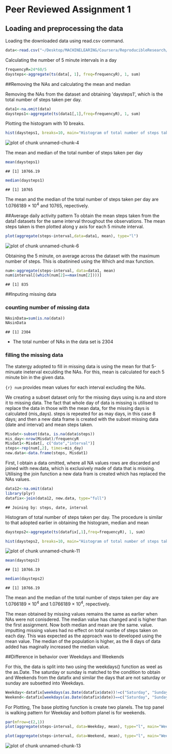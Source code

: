 
# Peer Reviewed Assignment 1 
## Loading and preprocessing the data 
Loading the downloaded data using read.csv command. 

```r
data<-read.csv("~/Desktop/MACHINELEARING/Coursera/ReproducibleResearch/activity.csv", header=TRUE)
```

Calculating the number of 5 minute intervals in a day 

```r
frequencyR=24*60/5
daysteps<-aggregate(ts(data[, 1], freq=frequencyR), 1, sum)
```
##Removing the NAs and calculating the mean and median

Removing the NAs from the dataset and obtaining 'daysteps1', which is the total number of steps taken per day.  

```r
data1<-na.omit(data)
daysteps1<-aggregate(ts(data1[,1],freq=frequencyR), 1, sum)
```

Plotting the histogram with 10 breaks. 

```r
hist(daysteps1, breaks=10, main="Histogram of total number of steps taken per day", xlab="Steps taken")
```

![plot of chunk unnamed-chunk-4](figure/unnamed-chunk-4-1.png) 

The mean and median of the total number of steps taken per day

```r
mean(daysteps1)
```

```
## [1] 10766.19
```

```r
median(daysteps1)
```

```
## [1] 10765
```


The mean and the median of the total number of steps taken per day are 1.0766189 &times; 10<sup>4</sup> and 10765, repectively. 

##Average daily activity pattern 
To obtain the mean steps taken from the data1 datasets for the same interval throughout the observations. The mean steps taken is then plotted along y axis for each 5 minute interval.  

```r
plot(aggregate(steps~interval,data=data1, mean), type="l")
```

![plot of chunk unnamed-chunk-6](figure/unnamed-chunk-6-1.png) 

Obtaining the 5 minute, on average across the dataset with the maximum number of steps.  This is obatinined using the Which and max function. 

```r
num<-aggregate(steps~interval, data=data1, mean)
num$interval[(which(num[2]==max(num[2])))]
```

```
## [1] 835
```

##Inputing missing data 
### counting number of missing data

```r
NAsinData=sum(is.na(data))
NAsinData
```

```
## [1] 2304
```
- The total number of NAs in the data set is 2304

### filling the missing data 

The statergy adopted to fill in missing data is using the mean for that 5-minuate ineterval exculding the NAs. For this, mean is calculated for each 5 minute bin in the given data.


`{r} num` provides mean values for each interval excluding the NAs. 

We creating a subset dataset only for the missing days using is.na and store it to missing data. The fact that whole day of data is missing is utilised to replace the data in those with the mean data, for the missing days is calculated (mis_days). steps is repeated for as may days, in this case 8 days; and then a new data frame is created with the subset missing data (date and interval) and mean steps taken. 

```r
Misdat<-subset(data, is.na(data$steps))
mis_day<-nrow(Misdat)/frequencyR
Misdat1<-Misdat[, c("date","interval")]
steps<-rep(num[,2], times=mis_day)
new.data<-data.frame(steps, Misdat1)
```

First, I obtain a data omitted, where all NA values rows are discarded and joined with new.data, which is exclusively made of data that is missing.  Utilising the join function a new data fram is created which has replaced the NAs values.  

```r
data12<-na.omit(data)
library(plyr)
datafix<-join(data12, new.data, type="full")
```

```
## Joining by: steps, date, interval
```

Histogram of total number of steps taken per day. The procedure is similar to that adopted earlier in obtaining the histogram, median and mean

```r
daysteps2<-aggregate(ts(datafix[,1],freq=frequencyR), 1, sum)

hist(daysteps2, breaks=10, main="Histogram of total number of steps taken per day", xlab="Steps taken")
```

![plot of chunk unnamed-chunk-11](figure/unnamed-chunk-11-1.png) 

```r
mean(daysteps2)
```

```
## [1] 10766.19
```

```r
median(daysteps2)
```

```
## [1] 10766.19
```

The mean and the median of the total number of steps taken per day are 1.0766189 &times; 10<sup>4</sup> and 1.0766189 &times; 10<sup>4</sup>, repectively. 

The mean obtained by missing values remains the same as earlier when NAs were not conisdered. The median value has changed and is higher than the first assignment. Now both median and mean are the same. value. imputting missing values had no effect on total numbe of steps taken on each day. This was expected as the approach was to developed using the mean value. The median of the population is higher, as the 8 days of data added has maginally increased the median value. 

##Difference in behavior over Weekdays and Weekends

For this, the data is split into two using the weekdays() function as weel as the as.Date. The saturday or sunday is matched to the condition to obtain and Weekends from the datafix and similar the days that are not saturday or sunday are subsetted into Weekdays. 

```r
Weekday<-datafix[weekdays(as.Date(datafix$date))!=c("Saturday", "Sunday"), ]
Weekend<-datafix[weekdays(as.Date(datafix$date))==c("Saturday", "Sunday"), ]
```
For Plotting, The base plotting function is create two planels. The top panel is walking pattern for Weekday and bottom planel is for weekends. 


```r
par(mfrow=c(2,1))
plot(aggregate(steps~interval, data=Weekday, mean), type="l", main="Weekday")

plot(aggregate(steps~interval, data=Weekend, mean), type="l", main="Weekends")
```

![plot of chunk unnamed-chunk-13](figure/unnamed-chunk-13-1.png) 

